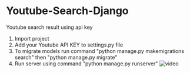 # Youtube-Search-Django
Youtube search result using api key
1. Import project
2. Add your Youtube API KEY to settings.py file
3. To migrate models run command "python manage.py makemigrations search" then "python manage.py migrate"
4. Run server using command "python manage.py runserver"
![video](https://drive.google.com/uc?export=view&id=1_CAjE4WHSOyVtC0XaeTfuTLVQa88tm0J)
